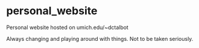 # personal_website
Personal website hosted on umich.edu/~dctalbot

Always changing and playing around with things. Not to be taken seriously.
